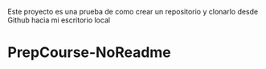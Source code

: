 Este proyecto es una prueba de como crear un repositorio y clonarlo desde Github hacia mi escritorio local
# PrepCourse-NoReadme

